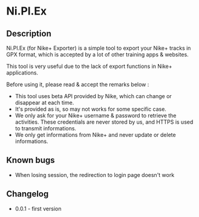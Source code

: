 # Ni.Pl.Ex

## Description

Ni.Pl.Ex (for Nike+ Exporter) is a simple tool to export your Nike+ tracks in GPX format, which is accepted by a lot of other training apps & websites.

This tool is very useful due to the lack of export functions in Nike+ applications.

Before using it, please read & accept the remarks below :
- This tool uses beta API provided by Nike, which can change or disappear at each time.
- It's provided as is, so may not works for some specific case.
- We only ask for your Nike+ username & password to retrieve the activities. These credentials are never stored by us, and HTTPS is used to transmit informations.
- We only get informations from Nike+ and never update or delete informations.

## Known bugs
- When losing session, the redirection to login page doesn't work

## Changelog
- 0.0.1 - first version
